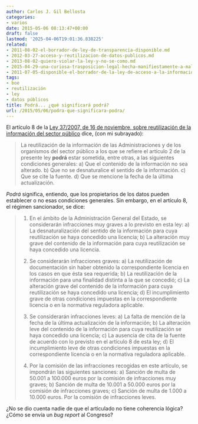 ```yaml
---
author: Carlos J. Gil Bellosta
categories:
- varios
date: 2015-05-06 08:13:47+00:00
draft: false
lastmod: '2025-04-06T19:01:36.838225'
related:
- 2011-08-02-el-borrador-de-ley-de-transparencia-disponible.md
- 2012-03-27-acceso-y-reutilizacion-de-datos-publicos.md
- 2013-08-02-quiero-violar-la-ley-y-no-se-como.md
- 2015-04-29-una-curiosa-trasposicion-legal-hecha-manifiestamente-a-malagana.md
- 2011-07-05-disponible-el-borrador-de-la-ley-de-acceso-a-la-informacion.md
tags:
- boe
- reutilización
- ley
- datos públicos
title: Podrá... ¿qué significará podrá?
url: /2015/05/06/podra-que-significara-podra/
---
```


El artículo 8 de la [Ley 37/2007, de 16 de noviembre, sobre reutilización de la información del sector público](http://www.boe.es/diario_boe/txt.php?id=BOE-A-2007-19814) dice, (con mi subrayado):

>La reutilización de la información de las Administraciones y de los organismos del sector público a los que se refiere el artículo 2 de la presente ley **podrá** estar sometida, entre otras, a las siguientes condiciones generales:
>a) Que el contenido de la información no sea alterado.
>b) Que no se desnaturalice el sentido de la información.
>c) Que se cite la fuente.
>d) Que se mencione la fecha de la última actualización.

_Podrá_ significa, entiendo, que los propietarios de los datos pueden establecer o no esas condiciones generales. Sin embargo, en el artículo 8, el régimen sancionador, se dice:

>1. En el ámbito de la Administración General del Estado, se considerarán infracciones muy graves a lo previsto en esta ley:
>a) La desnaturalización del sentido de la información para cuya reutilización se haya concedido una licencia;
>b) La alteración muy grave del contenido de la información para cuya reutilización se haya concedido una licencia.
>
>2. Se considerarán infracciones graves:
>a) La reutilización de documentación sin haber obtenido la correspondiente licencia en los casos en que ésta sea requerida;
>b) La reutilización de la información para una finalidad distinta a la que se concedió;
>c) La alteración grave del contenido de la información para cuya reutilización se haya concedido una licencia;
>d) El incumplimiento grave de otras condiciones impuestas en la correspondiente licencia o en la normativa reguladora aplicable.
>
>3. Se considerarán infracciones leves:
>a) La falta de mención de la fecha de la última actualización de la información;
>b) La alteración leve del contenido de la información para cuya reutilización se haya concedido una licencia;
>c) La ausencia de cita de la fuente de acuerdo con lo previsto en el artículo 8 de esta ley;
>d) El incumplimiento leve de otras condiciones impuestas en la correspondiente licencia o en la normativa reguladora aplicable.
>
>4. Por la comisión de las infracciones recogidas en este artículo, se impondrán las siguientes sanciones:
>a) Sanción de multa de 50.001 a 100.000 euros por la comisión de infracciones muy graves;
>b) Sanción de multa de 10.001 a 50.000 euros por la comisión de infracciones graves;
>c) Sanción de multa de 1.000 a 10.000 euros. Por la comisión de infracciones leves.

¿No se dio cuenta nadie de que el articulado no tiene coherencia lógica? ¿Cómo se envía un _bug report_ al Congreso?